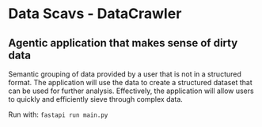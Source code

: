 # Data Scavs - DataCrawler

## Agentic application that makes sense of dirty data

Semantic grouping of data provided by a user that is not in a structured format. The application will use the data to create a structured dataset that can be used for further analysis. Effectively, the application will allow users to quickly and efficiently sieve through complex data.

Run with:
`fastapi run main.py`
